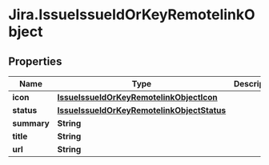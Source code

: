 # Jira.IssueIssueIdOrKeyRemotelinkObject

## Properties

Name | Type | Description | Notes
------------ | ------------- | ------------- | -------------
**icon** | [**IssueIssueIdOrKeyRemotelinkObjectIcon**](IssueIssueIdOrKeyRemotelinkObjectIcon.md) |  | 
**status** | [**IssueIssueIdOrKeyRemotelinkObjectStatus**](IssueIssueIdOrKeyRemotelinkObjectStatus.md) |  | 
**summary** | **String** |  | 
**title** | **String** |  | 
**url** | **String** |  | 


